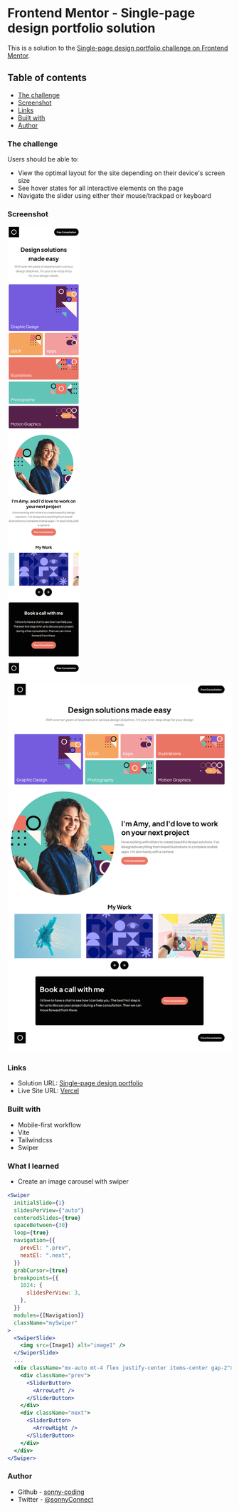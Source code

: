 # Frontend Mentor - Single-page design portfolio solution

This is a solution to the [Single-page design portfolio challenge on Frontend Mentor](https://www.frontendmentor.io/challenges/singlepage-design-portfolio-2MMhyhfKVo).

## Table of contents

- [The challenge](#the-challenge)
- [Screenshot](#screenshot)
- [Links](#links)
- [Built with](#built-with)
- [Author](#author)

### The challenge

Users should be able to:

- View the optimal layout for the site depending on their device's screen size
- See hover states for all interactive elements on the page
- Navigate the slider using either their mouse/trackpad or keyboard

### Screenshot

![Mobile](./screenshots/mobile.png)
![Desktop](./screenshots/desktop.png)

### Links

- Solution URL: [Single-page design portfolio](https://github.com/sonny-coding/single-page-design-portfolio)
- Live Site URL: [Vercel](https://single-page-design-portfolio-three.vercel.app/)

### Built with

- Mobile-first workflow
- Vite
- Tailwindcss
- Swiper

### What I learned

- Create an image carousel with swiper

```jsx
<Swiper
  initialSlide={1}
  slidesPerView={"auto"}
  centeredSlides={true}
  spaceBetween={30}
  loop={true}
  navigation={{
    prevEl: ".prev",
    nextEl: ".next",
  }}
  grabCursor={true}
  breakpoints={{
    1024: {
      slidesPerView: 3,
    },
  }}
  modules={[Navigation]}
  className="mySwiper"
>
  <SwiperSlide>
    <img src={Image1} alt="image1" />
  </SwiperSlide>
  ...
  <div className="mx-auto mt-4 flex justify-center items-center gap-2">
    <div className="prev">
      <SliderButton>
        <ArrowLeft />
      </SliderButton>
    </div>
    <div className="next">
      <SliderButton>
        <ArrowRight />
      </SliderButton>
    </div>
  </div>
</Swiper>
```

### Author

- Github - [sonny-coding](https://github.com/sonny-coding)
- Twitter - [@sonnyConnect](https://twitter.com/sonnyConnect)
